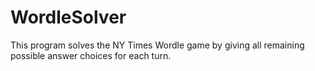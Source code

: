 # WordleSolver

This program solves the NY Times Wordle game by giving all remaining possible answer choices for each turn.
